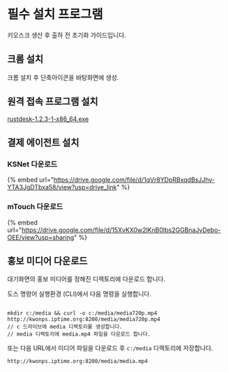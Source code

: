 # 필수 설치 프로그램

키오스크 생산 후 출하 전 초기화 가이드입니다.

## 크롬 설치

크롬 설치 후 단축아이콘을 바탕화면에 생성.



## 원격  접속 프로그램 설치

[rustdesk-1.2.3-1-x86\_64.exe](https://github.com/rustdesk/rustdesk/releases/download/1.2.3-1/rustdesk-1.2.3-1-x86\_64.exe)



## 결제 에이전트 설치

### KSNet 다운로드

{% embed url="https://drive.google.com/file/d/1qVr8YDpRBxqdBsJJhv-YTA3JgDTbxa58/view?usp=drive_link" %}

### mTouch 다운로드

{% embed url="https://drive.google.com/file/d/15XvKX0w2lKnB0Ibs2GGBnaJvDebo-OEE/view?usp=sharing" %}

## 홍보 미디어 다운로드

대기화면의 홍보 미디어를 정해진 디렉토리에 다운로드 합니다.

도스 명령어 실행환경 (CLI)에서 다음 명령을 실행합니다.

```shell

mkdir c:/media && curl -o c:/media/media720p.mp4 http://kwonps.iptime.org:8200/media/media720p.mp4
// c 드라이브에 media 디렉토리를 생성합니다.
// media 디렉토리에 media.mp4 파일을 다운로드 합니다.
```

또는 다음 URL에서 미디어 파일을 다운로드 후 `c:/media` 디렉토리에 저장합니다.

```url
http://kwonps.iptime.org:8200/media/media.mp4
```

